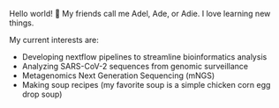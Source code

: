 Hello world! :wave: My friends call me Adel, Ade, or Adie. I love learning new things.

My current interests are:
- Developing nextflow pipelines to streamline bioinformatics analysis
- Analyzing SARS-CoV-2 sequences from genomic surveillance
- Metagenomics Next Generation Sequencing (mNGS)
- Making soup recipes (my favorite soup is a simple chicken corn egg drop soup)
